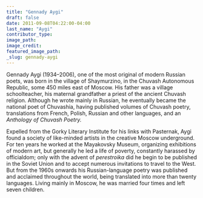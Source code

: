 ```yaml
---
title: "Gennady Aygi"
draft: false
date: 2011-09-08T04:22:00-04:00
last_name: "Aygi"
contributor_type:
image_path:
image_credit:
featured_image_path:
_slug: gennady-aygi
---
```


Gennady Aygi (1934–2006), one of the most original of modern Russian poets, was born in the village of Shaymurzino, in the Chuvash Autonomous Republic, some 450 miles east of Moscow. His father was a village schoolteacher, his maternal grandfather a priest of the ancient Chuvash religion. Although he wrote mainly in Russian, he eventually became the national poet of Chuvashia, having published volumes of Chuvash poetry, translations from French, Polish, Russian and other languages, and an _Anthology of Chuvash Poetry._

Expelled from the Gorky Literary Institute for his links with Pasternak, Aygi found a society of like-minded artists in the creative Moscow underground. For ten years he worked at the Mayakovsky Museum, organizing exhibitions of modern art, but generally he led a life of poverty, constantly harassed by officialdom; only with the advent of _perestroika_ did he begin to be published in the Soviet Union and to accept numerous invitations to travel to the West. But from the 1960s onwards his Russian-language poetry was published and acclaimed throughout the world, being translated into more than twenty languages. Living mainly in Moscow, he was married four times and left seven children.

